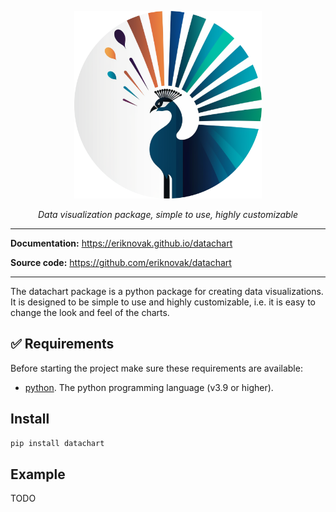 <p align="center">
  <img src="https://raw.githubusercontent.com/eriknovak/datachart/main/docs/assets/imgs/logo.png" alt="logo" height="300">
</p>

<p align="center">
<i>Data visualization package, simple to use, highly customizable</i>
<p>


---

**Documentation:** https://eriknovak.github.io/datachart

**Source code:** https://github.com/eriknovak/datachart

---

The datachart package is a python package for creating data visualizations. It is designed to be simple to use and highly customizable, i.e. it is easy to change the look and feel of the charts.

## ✅ Requirements
Before starting the project make sure these requirements are available:

- [python]. The python programming language (v3.9 or higher).

## Install

```bash
pip install datachart
```

## Example

TODO



[python]: https://www.python.org/

